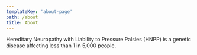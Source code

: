 ```yaml
---
templateKey: 'about-page'
path: /about
title: About
---
```


Hereditary Neuropathy with Liability to Pressure Palsies (HNPP) is a genetic disease affecting less than 1 in 5,000 people.  